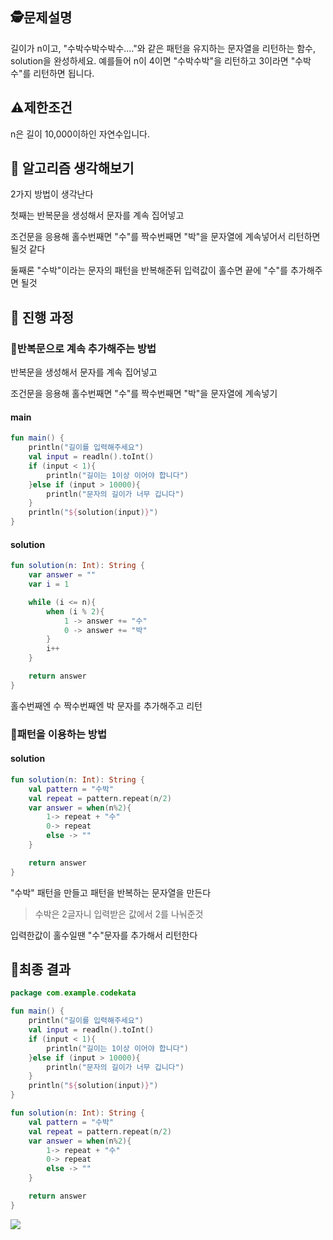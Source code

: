 ## 🕵️문제설명
길이가 n이고, "수박수박수박수...."와 같은 패턴을 유지하는 문자열을 리턴하는 함수, solution을 완성하세요. 예를들어 n이 4이면 "수박수박"을 리턴하고 3이라면 "수박수"를 리턴하면 됩니다.

## ⚠️제한조건

n은 길이 10,000이하인 자연수입니다.

## 🤔 알고리즘 생각해보기

2가지 방법이 생각난다

첫째는 반복문을 생성해서 문자를 계속 집어넣고

조건문을 응용해 홀수번째면 "수"를 짝수번째면 "박"을 문자열에 계속넣어서 리턴하면 될것 같다

둘째론 "수박"이라는 문자의 패턴을 반복해준뒤 입력값이 홀수면 끝에 "수"를 추가해주면 될것

## 🔎 진행 과정

### 📌반복문으로 계속 추가해주는 방법

반복문을 생성해서 문자를 계속 집어넣고

조건문을 응용해 홀수번째면 "수"를 짝수번째면 "박"을 문자열에 계속넣기

#### main

```kotlin
fun main() {
    println("길이를 입력해주세요")
    val input = readln().toInt()
    if (input < 1){
        println("길이는 1이상 이어야 합니다")
    }else if (input > 10000){
        println("문자의 길이가 너무 깁니다")
    }
    println("${solution(input)}")
}
```

#### solution
```kotlin
fun solution(n: Int): String {
    var answer = ""
    var i = 1

    while (i <= n){
        when (i % 2){
            1 -> answer += "수"
            0 -> answer += "박"
        }
        i++
    }

    return answer
}
```

홀수번째엔 수 짝수번째엔 박 문자를 추가해주고 리턴

### 📌패턴을 이용하는 방법

#### solution
```kotlin
fun solution(n: Int): String {
    val pattern = "수박"
    val repeat = pattern.repeat(n/2)
    var answer = when(n%2){
        1-> repeat + "수"
        0-> repeat
        else -> ""
    }

    return answer
}
```
"수박" 패턴을 만들고 패턴을 반복하는 문자열을 만든다
>수박은 2글자니 입력받은 값에서 2를 나눠준것

입력한값이 홀수일땐 "수"문자를 추가해서 리턴한다

## 📌최종 결과
```kotlin
package com.example.codekata

fun main() {
    println("길이를 입력해주세요")
    val input = readln().toInt()
    if (input < 1){
        println("길이는 1이상 이어야 합니다")
    }else if (input > 10000){
        println("문자의 길이가 너무 깁니다")
    }
    println("${solution(input)}")
}

fun solution(n: Int): String {
    val pattern = "수박"
    val repeat = pattern.repeat(n/2)
    var answer = when(n%2){
        1-> repeat + "수"
        0-> repeat
        else -> ""
    }

    return answer
}
```
![](https://ifh.cc/g/rFdXjG.png)

